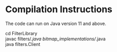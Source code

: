 # Compilation Instructions

The code can run on Java version 11 and above.

cd FilterLibrary  
javac filters/*.java bitmap_implementations/*.java  
java filters.Client  


